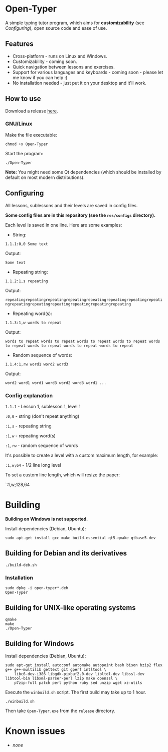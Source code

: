 # Open-Typer

A simple typing tutor program, which aims for **customizability** (see *Configuring*), open source code and ease of use.

## Features

- Cross-platform - runs on Linux and Windows.
- Customizability - coming soon.
- Quick navigation between lessons and exercises.
- Support for various languages and keyboards - coming soon - please let me know if you can help :)
- No installation needed - just put it on your desktop and it'll work.

## How to use

Download a release [here](https://github.com/adazem009/Open-Typer/releases/latest).

### GNU/Linux
Make the file executable:

`chmod +x Open-Typer`

Start the program:

`./Open-Typer`

**Note:** You might need some Qt dependencies (which should be installed by default on most modern distributions).

## Configuring

All lessons, sublessons and their levels are saved in config files.

**Some config files are in this repository (see the `res/configs` directory).**

Each level is saved in one line. Here are some examples:

- String:

`1.1.1:0,0 Some text`

Output:

`Some text`

- Repeating string:

`1.1.2:1,s repeating`

Output:

`repeatingrepeatingrepeatingrepeatingrepeatingrepeatingrepeatingrepeatingrepeatingrepeatingrepeatingrepeatingrepeatingrepeating`

- Repeating word(s):

`1.1.3:1,w words to repeat`

Output:

`words to repeat words to repeat words to repeat words to repeat words to repeat words to repeat words to repeat words to repeat`

- Random sequence of words:

`1.1.4:1,rw word1 word2 word3`

Output:

`word2 word1 word1 word3 word2 word3 word1 ...`

### Config explanation

`1.1.1` - Lesson 1, sublesson 1, level 1

`:0,0` - string (don't repeat anything)

`:1,s` - repeating string

`:1,w` - repeating word(s)

`:1,rw` - random sequence of words

It's possible to create a level with a custom maximum length, for example:

`:1,w;64` - 1/2 line long level

To set a custom line length, which will resize the paper:

`:1,w;128,64

# Building 

**Building on Windows is not supported.**

Install dependencies (Debian, Ubuntu):

`sudo apt-get install gcc make build-essential qt5-qmake qtbase5-dev`

## Building for Debian and its derivatives
```
./build-deb.sh
```
### Installation
```
sudo dpkg -i open-typer*.deb
Open-Typer
```

## Building for UNIX-like operating systems

```
qmake
make
./Open-Typer
```

## Building for Windows

Install dependencies (Debian, Ubuntu):

```
sudo apt-get install autoconf automake autopoint bash bison bzip2 flex g++ g++-multilib gettext git gperf intltool \
    libc6-dev-i386 libgdk-pixbuf2.0-dev libltdl-dev libssl-dev libtool-bin libxml-parser-perl lzip make openssl \
    p7zip-full patch perl python ruby sed unzip wget xz-utils
```

Execute the `winbuild.sh` script. The first build may take up to 1 hour.

`./winbuild.sh`

Then take `Open-Typer.exe` from the `release` directory.

# Known issues

- *none*
